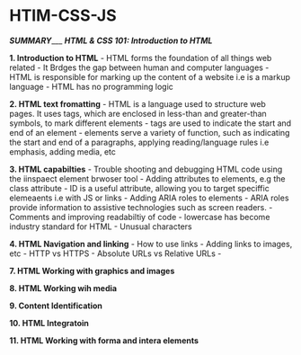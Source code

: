 # HTIM-CSS-JS

 _____________SUMMARY________________
***_HTML & CSS 101: Introduction to HTML_***

  **1. Introduction to HTML**
      - HTML forms the foundation of all things web related
      - It Brdges the gap between human and computer languages
      - HTML is responsible for marking up the content of a website i.e is a markup language
      - HTML has no programming logic
        
  **2. HTML text fromatting**
      - HTML is a language used to structure web pages. It uses tags, which are enclosed in less-than and greater-than symbols, to mark different elements
      - tags are used to indicate the start and end of an element
      - elements serve a variety of function, such as indicating the start and end of a paragraphs, applying reading/language rules i.e emphasis, adding media, etc
     
     
  **3. HTML capabilties**
      - Trouble shooting and debugging HTML code using the iinspaect element brwoser tool
      - Adding attributes to elements, e.g the class attribute
      - ID is a useful attribute, allowing you to target speciffic elemeaents i.e with JS or links
      - Adding ARIA roles to elements
      - ARIA roles provide information to assistive technologies such as screen readers.
      - Comments and improving readabiltiy of code
      - lowercase has become industry standard for HTML
      - Unusual characters
      
  **4. HTML Navigation and linking**
      - How to use links
      - Adding links to images, etc
      - HTTP vs HTTPS
      - Absolute URLs vs Relative URLs
      - 
     
  **7. HTML Working with graphics and images**

 **8. HTML Working wih media**

 **9. Content Identification**

 **10. HTML Integratoin**

**11. HTML Working with forma and intera elements**
      
      
